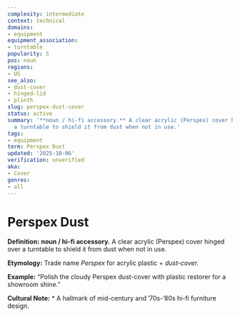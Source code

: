 ```yaml
---
complexity: intermediate
context: technical
domains:
- equipment
equipment_association:
- turntable
popularity: 5
pos: noun
regions:
- US
see_also:
- dust-cover
- hinged-lid
- plinth
slug: perspex-dust-cover
status: active
summary: '**noun / hi-fi accessory.** A clear acrylic (Perspex) cover hinged over
  a turntable to shield it from dust when not in use.'
tags:
- equipment
term: Perspex Dust
updated: '2025-10-06'
verification: unverified
aka:
- Cover
genres:
- all
---
```


# Perspex Dust

**Definition:** **noun / hi-fi accessory.** A clear acrylic (Perspex) cover hinged over a turntable to shield it from dust when not in use.

**Etymology:** Trade name *Perspex* for acrylic plastic + *dust-cover.*

**Example:** “Polish the cloudy Perspex dust-cover with plastic restorer for a showroom shine.”

**Cultural Note:** * A hallmark of mid-century and ’70s-’80s hi-fi furniture design.

